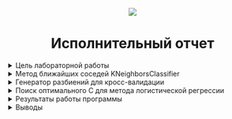 <p align="center"><img src="https://github.com/kirchofff/II_M3/blob/master/1%20%D0%9B%D0%A0/img.png"/></p>
<h1 align="center">Исполнительный отчет</h1>
<details><summary>Цель лабораторной работы</summary>
    Получение практических навыков работы с метрическими и линейными моделями классификации и регрессии
 </details>
<details>
<summary>Метод ближайших соседей KNeighborsClassifier</summary>
<p align="center"><img src="https://github.com/kirchofff/II_M3/blob/master/1%20%D0%9B%D0%A0/img_1.png"/></p>
<p align="center"> Рис.1 - Результаты тестирования и обучения модели с помощью KNeighborsClassifier</p>
</details>
<details>
<summary>Генератор разбиений для кросс-валидации</summary>
<p align="center"><img src="https://github.com/kirchofff/II_M3/blob/master/1%20%D0%9B%D0%A0/img_2.png"/></p>
<p align="center"> Рис.2 - Результаты кросс валидации с разбиением до и после масштабированием</p>
</details>
<details>
<summary>Поиск оптимального С для метода логистической регрессии</summary>
<p align="center"><img src="https://github.com/kirchofff/II_M3/blob/master/1%20%D0%9B%D0%A0/img_3.png"/></p>
<p align="center"> Рис.3 - Результаты кросс валидации с разбиением до масштабированием</p>
<p align="center"><img src="https://github.com/kirchofff/II_M3/blob/master/1%20%D0%9B%D0%A0/img_4.png"/></p>
<p align="center"> Рис.4 - Результаты кросс валидации с разбиением после масштабированием</p>
</details>
<details>
<summary>Результаты работы программы</summary>
<p>Вывод данных в консоль:</p>
<p align="center"><img src="https://github.com/kirchofff/II_M3/blob/master/1%20%D0%9B%D0%A0/img_5.png"/></p>
<p align="center"> Рис.5 - Вывод результатов в консоль</p>
</details>
<details>
<summary>Выводы</summary>

</details>

